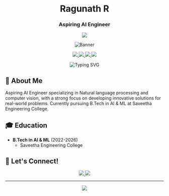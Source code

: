 <div align="center">
  
# Ragunath R 
### Aspiring AI Engineer
 <a href="https://huggingface.co/ragunath-ravi">
  <img src="https://img.shields.io/badge/HuggingFace-Profile-yellow?style=for-the-badge&logo=huggingface&logoColor=white"/>
</a>


![Banner](https://capsule-render.vercel.app/api?type=waving&color=gradient&height=200&section=header&text=Aspiring%20AI%20Engineer&fontSize=90&animation=fadeIn&fontAlignY=38&desc=Transforming%20Ideas%20into%20Intelligent%20Solutions&descAlignY=55&descAlign=50)

<p>
  <a href="mailto:ragunathravi73@gmail.com">
    <img src="https://img.shields.io/badge/Email-Contact-red?style=for-the-badge&logo=gmail&logoColor=white"/>
  </a>
  <a href="https://www.linkedin.com/in/ragunath-r-a2a580247/">
    <img src="https://img.shields.io/badge/LinkedIn-Connect-blue?style=for-the-badge&logo=linkedin&logoColor=white"/>
  </a>
 <a href="https://ragu-123.github.io/portfolio/">
  <img src="https://img.shields.io/badge/Portfolio-Visit-blue?style=for-the-badge&logo=google-chrome&logoColor=white"/>
 <a href="https://huggingface.co/ragunath-ravi">
  <img src="https://img.shields.io/badge/HuggingFace-Profile-yellow?style=for-the-badge&logo=huggingface&logoColor=white"/>
</a>

</a>
</p>

<p align="center">
  <img src="https://readme-typing-svg.herokuapp.com?font=Fira+Code&pause=1000&color=2196F3&center=true&vCenter=true&width=435&lines=AI+Engineer;Machine+Learning+Researcher;Computer+Vision+Expert;Deep+Learning+Enthusiast" alt="Typing SVG" />
</p>

</div>

## 🎯 About Me
Aspiring AI Engineer specializing in Natural language processing and computer vision, with a strong focus on developing innovative solutions for real-world problems. Currently pursuing B.Tech in AI & ML at Saveetha Engineering College.






## 🎓 Education

- **B.Tech in AI & ML** (2022-2026)
  - Saveetha Engineering College


## 🤝 Let's Connect!

<div align="center">
  <a href="https://www.linkedin.com/in/ragunath-r-a2a580247/">
    <img src="https://img.shields.io/badge/Connect_on_LinkedIn-0077B5?style=for-the-badge&logo=linkedin&logoColor=white"/>
  </a>
  <a href="mailto:ragunathravi73@gmail.com">
    <img src="https://img.shields.io/badge/Send_Email-D14836?style=for-the-badge&logo=gmail&logoColor=white"/>
  </a>
</div>

---

<div align="center">
  <img src="https://capsule-render.vercel.app/api?type=waving&color=gradient&height=100&section=footer"/>
  
</div>
